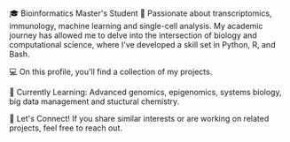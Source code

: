 🎓 Bioinformatics Master's Student
🔬 Passionate about transcriptomics, immunology, machine learning and single-cell analysis. 
My academic journey has allowed me to delve into the intersection of biology and computational science, where I've developed a skill set in Python, R, and Bash.

💻 On this profile, you'll find a collection of my projects.

🌱 Currently Learning: Advanced genomics, epigenomics, systems biology, big data management and stuctural chemistry.

🚀 Let's Connect! If you share similar interests or are working on related projects, feel free to reach out.
